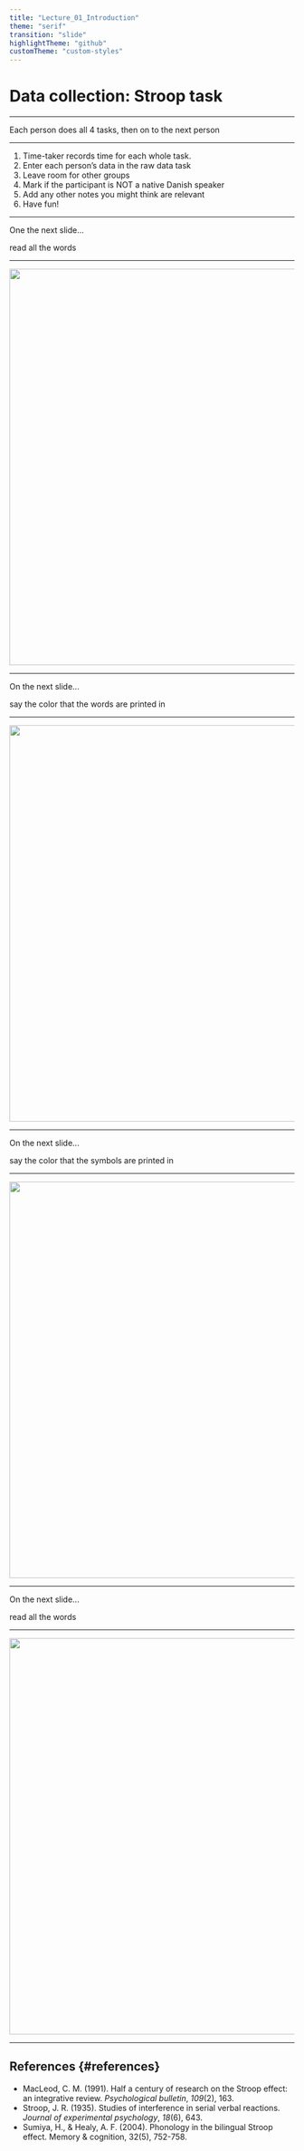 ```yaml
---
title: "Lecture_01_Introduction"
theme: "serif"
transition: "slide"
highlightTheme: "github"
customTheme: "custom-styles"
---
```



# Data collection: Stroop task

---

Each person does all 4 tasks, then on to the next person

---

1.  Time-taker records time for each whole task.
2.  Enter each person’s data in the raw data task
3.  Leave room for other groups
4.  Mark if the participant is NOT a native Danish speaker
5.  Add any other notes you might think are relevant
6.  Have fun!

---

One the next slide...

read all the words

---

<img src="Images/Stroop1_reading_noint.png" alt="" width="700">


---

On the next slide...

say the color that the words are printed in

---

<img src="Images/Stroop2_naming_int.png" alt="" width="700">


---

On the next slide...

say the color that the symbols are printed in

---

<img src="Images/Stroop3_naming_noint.png" alt="" width="700">


---

On the next slide...

read all the words

---

<img src="Images/Stroop4_reading_int.png" alt="" width="700">


---

## References {#references}

- MacLeod, C. M. (1991). Half a century of research on the Stroop effect: an integrative review. _Psychological bulletin_, _109_(2), 163.
- Stroop, J. R. (1935). Studies of interference in serial verbal reactions. _Journal of experimental psychology_, _18_(6), 643.
- Sumiya, H., & Healy, A. F. (2004). Phonology in the bilingual Stroop effect. Memory & cognition, 32(5), 752-758.





